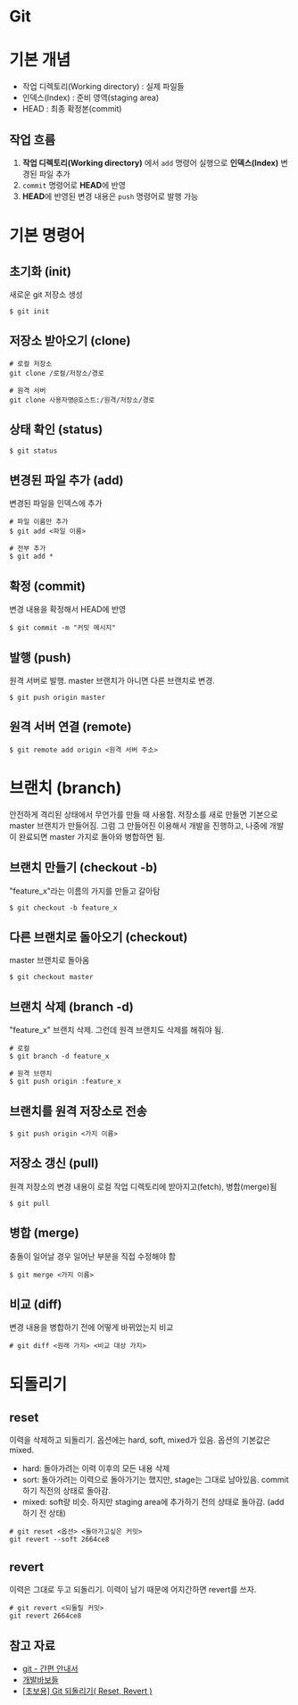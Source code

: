 Git
===

# 기본 개념
* 작업 디렉토리(Working directory) : 실제 파일들
* 인덱스(Index) : 준비 영역(staging area)
* HEAD : 최종 확정본(commit)

##  작업 흐름
1. **작업 디렉토리(Working directory)** 에서 `add` 명령어 실행으로 **인덱스(Index)** 변경된 파일 추가
2. `commit` 명령어로 **HEAD**에 반영
3. **HEAD**에 반영된 변경 내용은 `push` 명령어로 발행 가능

# 기본 명령어
## 초기화 (init)
새로운 git 저장소 생성
```
$ git init
```

## 저장소 받아오기 (clone)
```
# 로컬 저장소
git clone /로컬/저장소/경로

# 원격 서버
git clone 사용자명@호스트:/원격/저장소/경로
```

## 상태 확인 (status)
```
$ git status
```

## 변경된 파일 추가 (add)
변경된 파일을 인덱스에 추가
```
# 파일 이름만 추가
$ git add <파일 이름>

# 전부 추가
$ git add *
```

## 확정 (commit)
변경 내용을 확정해서 HEAD에 반영
```
$ git commit -m "커밋 메시지"
```

## 발행 (push)
원격 서버로 발행. master 브랜치가 아니면 다른 브랜치로 변경.
```
$ git push origin master
```

## 원격 서버 연결 (remote)
```
$ git remote add origin <원격 서버 주소>
```

# 브랜치 (branch)
안전하게 격리된 상태에서 무언가를 만들 때 사용함. 저장소를 새로 만들면 기본으로 master 브랜치가 만들어짐. 그럼 그 만들어진 이용해서 개발을 진행하고, 나중에 개발이 완료되면 master 가지로 돌아와 병합하면 됨.

## 브랜치 만들기 (checkout -b)
"feature_x"라는 이름의 가지를 만들고 갈아탐
```
$ git checkout -b feature_x
```

## 다른 브랜치로 돌아오기 (checkout)
master 브랜치로 돌아옴
```
$ git checkout master
```

## 브랜치 삭제 (branch -d)
"feature_x" 브랜치 삭제. 그런데 원격 브랜치도 삭제를 해줘야 됨.
```
# 로컬
$ git branch -d feature_x

# 원격 브랜치
$ git push origin :feature_x
```

## 브랜치를 원격 저장소로 전송
```
$ git push origin <가지 이름>
```

## 저장소 갱신 (pull)
원격 저장소의 변경 내용이 로컬 작업 디렉토리에 받아지고(fetch), 병합(merge)됨
```
$ git pull
```

## 병합 (merge)
충돌이 일어날 경우 일어난 부분을 직접 수정해야 함
```
$ git merge <가지 이름>
```

## 비교 (diff)
변경 내용을 병합하기 전에 어떻게 바뀌었는지 비교
```
# git diff <원래 가지> <비교 대상 가지>
```

# 되돌리기
## reset
이력을 삭제하고 되돌리기. 옵션에는 hard, soft, mixed가 있음. 옵션의 기본값은 mixed.

* hard: 돌아가려는 이력 이후의 모든 내용 삭제
* sort: 돌아가려는 이력으로 돌아가기는 했지만, stage는 그대로 남아있음. commit 하기 직전의 상태로 돌아감.
* mixed: soft랑 비슷. 하지만 staging area에 추가하기 전의 상태로 돌아감. (add 하기 전 상태)
```
# git reset <옵션> <돌아가고싶은 커밋>
git revert --soft 2664ce8
```

## revert
이력은 그대로 두고 되돌리기. 이력이 남기 때문에 어지간하면 revert를 쓰자.
```
# git revert <되돌릴 커밋> 
git revert 2664ce8
```

## 참고 자료

* [git - 간편 안내서](https://rogerdudler.github.io/git-guide/index.ko.html)
* [개발바보들](http://www.devpools.kr/2017/01/31/%EA%B0%9C%EB%B0%9C%EB%B0%94%EB%B3%B4%EB%93%A4-1%ED%99%94-git-back-to-the-future/)
* [[초보용] Git 되돌리기( Reset, Revert )](https://medium.com/nonamedeveloper/%EC%B4%88%EB%B3%B4%EC%9A%A9-git-%EB%90%98%EB%8F%8C%EB%A6%AC%EA%B8%B0-reset-revert-d572b4cb0bd5)